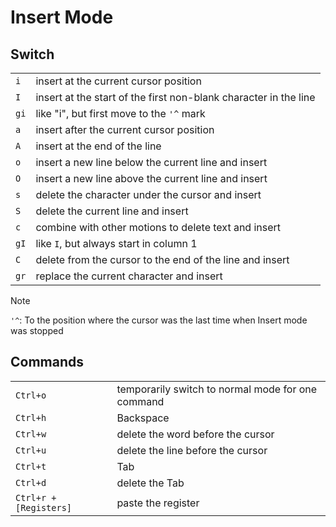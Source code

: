 # Insert Mode

## Switch

|      |                                                                  |
| ---- | ---------------------------------------------------------------- |
| `i`  | insert at the current cursor position                            |
| `I`  | insert at the start of the first non-blank character in the line |
| `gi` | like "i", but first move to the `'^` mark                        |
| `a`  | insert after the current cursor position                         |
| `A`  | insert at the end of the line                                    |
| `o`  | insert a new line below the current line and insert              |
| `O`  | insert a new line above the current line and insert              |
| `s`  | delete the character under the cursor and insert                 |
| `S`  | delete the current line and insert                               |
| `c`  | combine with other motions to delete text and insert             |
| `gI` | like `I`, but always start in column 1                           |
| `C`  | delete from the cursor to the end of the line and insert         |
| `gr` | replace the current character and insert                         |

> [!NOTE]
> `'^`: To the position where the cursor was the last time when Insert mode was stopped


## Commands

|                        |                                                   |
| ---------------------- | ------------------------------------------------- |
| `Ctrl+o`               | temporarily switch to normal mode for one command |
| `Ctrl+h`               | Backspace                                         |
| `Ctrl+w`               | delete the word before the cursor                 |
| `Ctrl+u`               | delete the line before the cursor                 |
| `Ctrl+t`               | Tab                                               |
| `Ctrl+d`               | delete the Tab                                    |
| `Ctrl+r + [Registers]` | paste the register                                |

